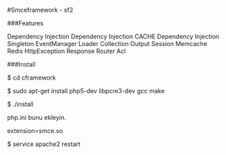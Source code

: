 #Smceframework - sf2

###Features

Dependency Injection
Dependency Injection CACHE
Dependency Injection Singleton
EventManager
Loader
Collection
Output
Session
Memcache
Redis
HttpException
Response
Router
Acl


###Install

$ cd cframework

$ sudo apt-get install php5-dev libpcre3-dev gcc make

$ ./install 

php.ini bunu ekleyin.

extension=smce.so

$ service apache2 restart